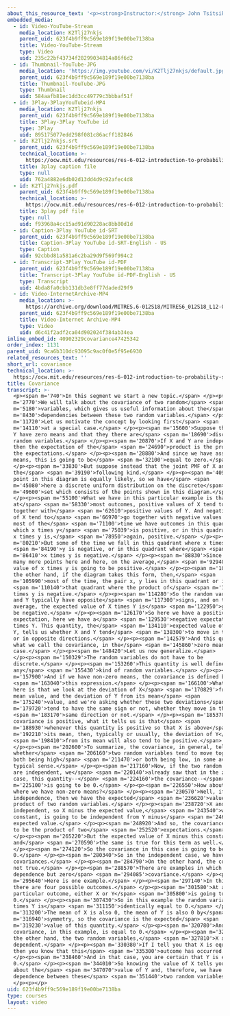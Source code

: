 ```yaml
---
about_this_resource_text: '<p><strong>Instructor:</strong> John Tsitsiklis</p>'
embedded_media:
  - id: Video-YouTube-Stream
    media_location: K2Tlj27nkjs
    parent_uid: 623f4b9ff9c569e189f19e00be7138ba
    title: Video-YouTube-Stream
    type: Video
    uid: 235c22bf43734f28299034814a86f6d2
  - id: Thumbnail-YouTube-JPG
    media_location: 'https://img.youtube.com/vi/K2Tlj27nkjs/default.jpg'
    parent_uid: 623f4b9ff9c569e189f19e00be7138ba
    title: Thumbnail-YouTube-JPG
    type: Thumbnail
    uid: 584aafb81ec1dd3cc49779c3bbbaf51f
  - id: 3Play-3PlayYouTubeid-MP4
    media_location: K2Tlj27nkjs
    parent_uid: 623f4b9ff9c569e189f19e00be7138ba
    title: 3Play-3Play YouTube id
    type: 3Play
    uid: 895175077edd298f081c86acff182846
  - id: K2Tlj27nkjs.srt
    parent_uid: 623f4b9ff9c569e189f19e00be7138ba
    technical_location: >-
      https://ocw.mit.edu/resources/res-6-012-introduction-to-probability-spring-2018/part-i-the-fundamentals/covariance/K2Tlj27nkjs.srt
    title: 3play caption file
    type: null
    uid: 762a4882e6db02d13dd4d9c92afec4d8
  - id: K2Tlj27nkjs.pdf
    parent_uid: 623f4b9ff9c569e189f19e00be7138ba
    technical_location: >-
      https://ocw.mit.edu/resources/res-6-012-introduction-to-probability-spring-2018/part-i-the-fundamentals/covariance/K2Tlj27nkjs.pdf
    title: 3play pdf file
    type: null
    uid: f93968a4cc15ad91d90228ac8bb80d1d
  - id: Caption-3Play YouTube id-SRT
    parent_uid: 623f4b9ff9c569e189f19e00be7138ba
    title: Caption-3Play YouTube id-SRT-English - US
    type: Caption
    uid: 92cbbd81a581a6c2ba29d9f569f994c2
  - id: Transcript-3Play YouTube id-PDF
    parent_uid: 623f4b9ff9c569e189f19e00be7138ba
    title: Transcript-3Play YouTube id-PDF-English - US
    type: Transcript
    uid: 4bda8fa0cbb131db3e8ff77daded29f9
  - id: Video-InternetArchive-MP4
    media_location: >-
      https://archive.org/download/MITRES.6-012S18/MITRES6_012S18_L12-05_300k.mp4
    parent_uid: 623f4b9ff9c569e189f19e00be7138ba
    title: Video-Internet Archive-MP4
    type: Video
    uid: d6c41f2adf2ca04d902024f384ab34ea
inline_embed_id: 40902329covariance47425342
order_index: 1131
parent_uid: 9ca6b310dc93095c9ac0f0e5f95e6930
related_resources_text: ''
short_url: covariance
technical_location: >-
  https://ocw.mit.edu/resources/res-6-012-introduction-to-probability-spring-2018/part-i-the-fundamentals/covariance
title: Covariance
transcript: >-
  <p><span m='740'>In this segment we start a new topic.</span> </p><p><span
  m='2770'>We will talk about the covariance of two random</span> <span
  m='5180'>variables, which gives us useful information about the</span> <span
  m='8430'>dependencies between these two random variables.</span> </p><p><span
  m='11720'>Let us motivate the concept by looking first</span> <span
  m='14110'>at a special case.</span> </p><p><span m='15600'>Suppose that X and
  Y have zero means and that they there are</span> <span m='18690'>discrete
  random variables.</span> </p><p><span m='20870'>If X and Y are independent,
  then the expectation of the</span> <span m='24690'>product is the product of
  the expectations.</span> </p><p><span m='28880'>And since we have assumed zero
  means, this is going to be</span> <span m='32100'>equal to zero.</span>
  </p><p><span m='33830'>But suppose instead that the joint PMF of X and Y is of
  the</span> <span m='39190'>following kind.</span> </p><p><span m='40990'>Each
  point in this diagram is equally likely, so we have</span> <span
  m='45080'>here a discrete uniform distribution on the discrete</span> <span
  m='49600'>set which consists of the points shown in this diagram.</span>
  </p><p><span m='55100'>What we have in this particular example is that
  at</span> <span m='58330'>most outcomes, positive values of X tend to go
  together with</span> <span m='62610'>positive values of Y. And negative values
  of X tend to</span> <span m='66970'>go together with negative values of Y. So
  most of the</span> <span m='71100'>time we have outcomes in this quadrant, in
  which x times y</span> <span m='75039'>is positive, or in this quadrant where
  x times y is,</span> <span m='78950'>again, positive.</span> </p><p><span
  m='80210'>But some of the time we fall in this quadrant where x times</span>
  <span m='84190'>y is negative, or in this quadrant where</span> <span
  m='86410'>x times y is negative.</span> </p><p><span m='88830'>Since we have
  many more points here and here, on the average,</span> <span m='92940'>the
  value of x times y is going to be positive.</span> </p><p><span m='101350'>On
  the other hand, if the diagram takes this form, then,</span> <span
  m='105990'>most of the time, the pair x, y lies in this quadrant or in</span>
  <span m='110140'>that quadrant where the product of</span> <span m='111870'>x
  times y is negative.</span> </p><p><span m='114280'>So the random variables X
  and Y typically have opposite</span> <span m='117300'>signs, and on the
  average, the expected value of X times Y is</span> <span m='122950'>going to
  be negative.</span> </p><p><span m='126170'>So here we have a positive
  expectation, here we have a</span> <span m='129530'>negative expectation of X
  times Y. This quantity, the</span> <span m='134110'>expected value of X times
  Y, tells us whether X and Y tend</span> <span m='138300'>to move in the same
  or in opposite directions.</span> </p><p><span m='142579'>And this quantity is
  what we call the covariance, in the</span> <span m='145860'>zero mean
  case.</span> </p><p><span m='148420'>Let us now generalize.</span>
  </p><p><span m='150329'>The random variables do not have to be
  discrete.</span> </p><p><span m='153260'>This quantity is well defined for
  any</span> <span m='155430'>kind of random variables.</span> </p><p><span
  m='157900'>And if we have non-zero means, the covariance is defined by</span>
  <span m='163040'>this expression.</span> </p><p><span m='166100'>What we have
  here is that we look at the deviation of X</span> <span m='170829'>from its
  mean value, and the deviation of Y from its mean</span> <span
  m='175240'>value, and we're asking whether these two deviations</span> <span
  m='179720'>tend to have the same sign or not, whether they move in the</span>
  <span m='183170'>same direction or not.</span> </p><p><span m='185370'>If the
  covariance is positive, what it tells us is that</span> <span
  m='188930'>whenever this quantity is positive so that X is above</span> <span
  m='192210'>its mean, then, typically or usually, the deviation of Y</span>
  <span m='198410'>from its mean will also tend to be positive.</span>
  </p><p><span m='202600'>To summarize, the covariance, in general, tells us
  whether</span> <span m='206160'>two random variables tend to move together,
  both being high</span> <span m='211470'>or both being low, in some average or
  typical sense.</span> </p><p><span m='217160'>Now, if the two random variables
  are independent, we</span> <span m='220140'>already saw that in the zero mean
  case, this quantity--</span> <span m='224160'>the covariance--</span> <span
  m='225100'>is going to be 0.</span> </p><p><span m='226550'>How about the case
  where we have non-zero means?</span> </p><p><span m='230570'>Well, if we have
  independence, then we have the expected</span> <span m='236620'>value of the
  product of two random variables.</span> </p><p><span m='238720'>X and Y are
  independent, so X minus the expected value,</span> <span m='243540'>which is a
  constant, is going to be independent from Y minus</span> <span m='246710'>its
  expected value.</span> </p><p><span m='248920'>And so, the covariance is going
  to be the product of two</span> <span m='252520'>expectations.</span>
  </p><p><span m='265220'>But the expected value of X minus this constant is 0,
  and</span> <span m='270590'>the same is true for this term as well.</span>
  </p><p><span m='274120'>So the covariance in this case is going to be equal to
  0.</span> </p><p><span m='280340'>So in the independent case, we have zero
  covariances.</span> </p><p><span m='284790'>On the other hand, the converse is
  not true.</span> </p><p><span m='288570'>There are examples in which we have
  dependence but zero</span> <span m='294085'>covariance.</span> </p><p><span
  m='295640'>Here is one example.</span> </p><p><span m='297140'>In this example
  there are four possible outcomes.</span> </p><p><span m='301580'>At any
  particular outcome, either X or Y</span> <span m='305800'>is going to be
  0.</span> </p><p><span m='307430'>So in this example the random variable X
  times Y is</span> <span m='311150'>identically equal to 0.</span> </p><p><span
  m='313200'>The mean of X is also 0, the mean of Y is also 0 by</span> <span
  m='316940'>symmetry, so the covariance is the expected</span> <span
  m='319230'>value of this quantity.</span> </p><p><span m='320780'>And so the
  covariance, in this example, is equal to 0.</span> </p><p><span m='325160'>On
  the other hand, the two random variables,</span> <span m='327810'>X and Y, are
  dependent.</span> </p><p><span m='330380'>If I tell you that X is equal to 1,
  then you know that this</span> <span m='335300'>outcome has occurred.</span>
  </p><p><span m='338460'>And in that case, you are certain that Y is equal to
  0.</span> </p><p><span m='344010'>So knowing the value of X tells you a lot
  about the</span> <span m='347070'>value of Y and, therefore, we have
  dependence between these</span> <span m='351440'>two random variables.</span>
  </p><p></p>
uid: 623f4b9ff9c569e189f19e00be7138ba
type: courses
layout: video
---
```

